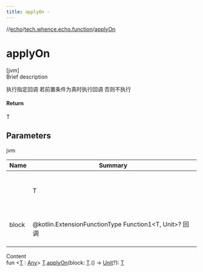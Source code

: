 ```yaml
---
title: applyOn -
---
```

//[echo](../index.md)/[tech.whence.echo.function](index.md)/[applyOn](apply-on.md)



# applyOn  
[jvm]  
Brief description  


执行指定回调 若前置条件为真时执行回调 否则不执行



#### Return  


T



## Parameters  
  
jvm  
  
|  Name|  Summary| 
|---|---|
| <receiver>| <br><br>T<br><br>
| block| <br><br>@kotlin.ExtensionFunctionType Function1<T, Unit>? 回调<br><br>
  
  
Content  
fun <[T](apply-on.md) : [Any](https://kotlinlang.org/api/latest/jvm/stdlib/kotlin/-any/index.html)> [T](apply-on.md).[applyOn](apply-on.md)(block: [T](apply-on.md).() -> [Unit](https://kotlinlang.org/api/latest/jvm/stdlib/kotlin/-unit/index.html)?): [T](apply-on.md)  



